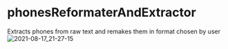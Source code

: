 # phonesReformaterAndExtractor
Extracts phones from raw text and remakes them in format chosen by user
![2021-08-17_21-27-15](https://user-images.githubusercontent.com/28814889/129788882-c08ba7d1-8b3c-4a3e-9263-01fdb801e588.png)
